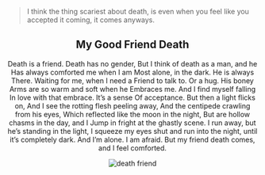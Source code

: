 > I think the thing scariest about death, is even when you feel like you accepted it coming, it comes anyways.

<div align="center">

## My Good Friend Death

Death is a friend. Death has no gender,
But I think of death as a man, and he
Has always comforted me when I am
Most alone, in the dark. He is always
There. Waiting for me, when I need a
Friend to talk to. Or a hug. His boney
Arms are so warm and soft when he 
Embraces me. And I find myself falling
In love with that embrace. It’s a sense
Of acceptance. But then a light flicks on,
And I see the rotting flesh peeling away,
And the centipede crawling from his eyes,
Which reflected like the moon in the night,
But are hollow chasms in the day, and I
Jump in fright at the ghastly scene. 
I run away, but he’s standing in the light,
I squeeze my eyes shut and run into the night, 
until it’s completely dark.
And I’m alone. I am afraid. 
But my friend death comes, and I feel 
comforted. 

<div style="display: flex; align-items: center; justify-content: center; max-width: 100%;">
    <img src="/writing/images/friend_death.png" alt="death friend" style="max-width: 100%; max-height: 100%;">
</div>
